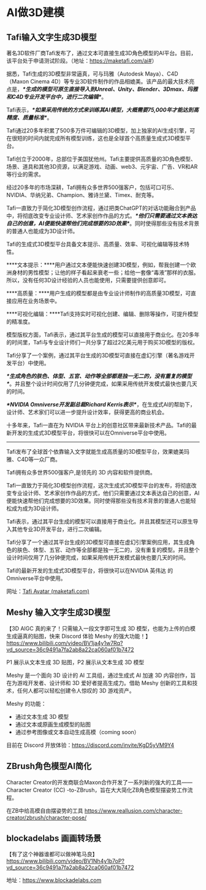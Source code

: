 # AI做3D建模

## Tafi输入文字生成3D模型

著名3D软件厂商Tafi发布了，通过文本可直接生成3D角色模型的AI平台。目前，该平台处于申请测试阶段。（地址：<https://maketafi.com/ai#>）

据悉，Tafi生成的3D模型非常逼真，可与玛雅（Autodesk Maya）、C4D（Maxon Cinema 4D）等专业3D软件制作的作品相媲美。该产品的最大技术亮点是，***\*生成的模型可原生直接导入到Unreal、Unity、Blender、3Dmax、玛雅和C4D专业开发平台中，进行二次编辑\****。

Tafi表示，***\*如果采用传统的方式来训练其AI模型，大概需要75,000年才能达到高精度、质量标准\****。

Tafi通过20多年积累了500多万件可编辑的3D模型，加上独家的AI生成引擎，可在很短的时间内就完成所有模型训练，这也是全球首个高质量生成式3D模型平台。

Tafi创立于2000年，总部位于美国犹他州。Tafi主要提供高质量的3D角色模型、场景、道具和其他3D资源，以满足游戏、动画、web3、元宇宙、广告、VR和AR等行业的需求。

经过20多年的市场深耕，Tafi拥有众多世界500强客户，包括可口可乐、NVIDIA、华纳兄弟、Champion、雅诗兰黛、Timex、耐克等。

Tafi一直致力于简化3D模型创作流程，通过把类ChatGPT的对话功能融合到产品中，将彻底改变专业设计师、艺术家创作作品的方式。***\*他们只需要通过文本表达自己的创意，AI便能快速帮他们完成想要的3D效果\****。同时使得那些没有技术背景的普通人也能成为3D设计师。

Tafi的生成式3D模型平台具备文本提示、高质量、效率、可视化编辑等技术特性。

***\*文本提示：\****用户通过文本便能快速创建3D模型，例如，帮我创建一个欧洲身材的男性模型；让他的样子看起来衰老一些；给他一套像“毒液”那样的衣服。所以，没有任何3D设计经验的人员也能使用，只需要提供创意即可。

***\*高质量：\****用户生成的模型都是由专业设计师制作的高质量3D模型，可直接应用在业务场景中。

***\*可视化编辑：\****Tafi支持实时可视化创建、编辑、删除等操作，可提升模型的精准度。

模型版权方面，Tafi表示，通过其平台生成的模型可以直接用于商业化。在20多年的时间里，Tafi与专业设计师们一共分享了超过2亿美元用于购买3D模型的版权。

Tafi分享了一个案例，通过其平台生成的3D模型可直接在虚幻引擎（著名游戏开发平台）中使用。

***\*生成角色的肤色、体型、五官、动作等全部都是独一无二的，没有重复的模型\****。并且整个设计时间仅用了几分钟便完成，如果采用传统开发模式最快也要几天的时间。

***\*NVIDIA Omniverse开发副总裁Richard Kerris表示\****，在生成式AI的帮助下，设计师、艺术家们可以进一步提升设计效率，获得更高的商业机会。

十多年来，Tafi一直在为 NVIDIA 平台上的创意社区带来最新技术产品。Tafi的最新开发的生成式3D模型平台，将很快可以在Omniverse平台中使用。

---

Tafi发布了全球首个依靠输入文字就能生成高质量的3D模型平台，效果媲美玛雅、C4D等一众厂商。

Tafi拥有众多世界500强客户,是领先的 3D 内容和软件提供商。

Tafi一直致力于简化3D模型创作流程，这次生成式3D模型平台的发布，将彻底改变专业设计师、艺术家创作作品的方式，他们只需要通过文本表达自己的创意，AI便能快速帮他们完成想要的3D效果。同时使得那些没有技术背景的普通人也能轻松成为成为3D设计师。

Tafi表示，通过其平台生成的模型可以直接用于商业化。并且其模型还可以原生导入其他专业3D开发平台，进行二次编辑。

Tafi分享了一个通过其平台生成的3D模型可直接在虚幻引擎案例应用，其生成角色的肤色、体型、五官、动作等全部都是独一无二的，没有重复的模型。并且整个设计时间仅用了几分钟便完成，如果采用传统开发模式最快也要几天的时间。

Tafi的最新开发的生成式3D模型平台，将很快可以在NVIDIA 英伟达 的Omniverse平台中使用。

网址：[Tafi Avatar (maketafi.com)](https://maketafi.com/ai#)

## Meshy 输入文字生成3D模型

【3D AIGC 真的来了！只需输入一段文字即可生成 3D 模型，也能为上传的白模生成逼真的贴图，快来 Discord 体验 Meshy 的强大功能！】<https://www.bilibili.com/video/BV1ja4y1w7Rq?vd_source=36c9491a7fa2ab8a22ca060af01b7472>

P1 展示从文本生成 3D 贴图，P2 展示从文本生成 3D 模型

Meshy 是一个面向 3D 设计的 AI 工具组，通过生成式 AI 加速 3D 内容创作，旨在为游戏开发者、设计师和 3D 爱好者提高生成力。借助 Meshy 创新的工具和技术，任何人都可以轻松创建令人惊叹的 3D 游戏资产。

Meshy 的功能：

- 通过文本生成 3D 模型
- 通过文本或原画生成模型的贴图
- 通过参考图像或文本自动生成高模（coming soon）

目前在 Discord 开放体验：<https://discord.com/invite/KgD5yVM9Y4>

## ZBrush角色模型AI简化

Character Creator的开发商联合Maxon合作开发了一系列新的强大的工具——Character Creator (CC) -to-ZBrush，旨在大大简化ZB角色模型摆姿势工作流程。

在ZB中给高模自由摆姿势的工具
<https://www.reallusion.com/character-creator/zbrush/character-pose/>

## blockadelabs 画画转场景

【有了这个神器谁都可以做神笔马良】<https://www.bilibili.com/video/BV1Nh4y1b7oP?vd_source=36c9491a7fa2ab8a22ca060af01b7472>

地址：<https://www.blockadelabs.com>
